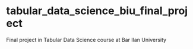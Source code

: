 # tabular_data_science_biu_final_project
Final project in Tabular Data Science course at Bar Ilan University
